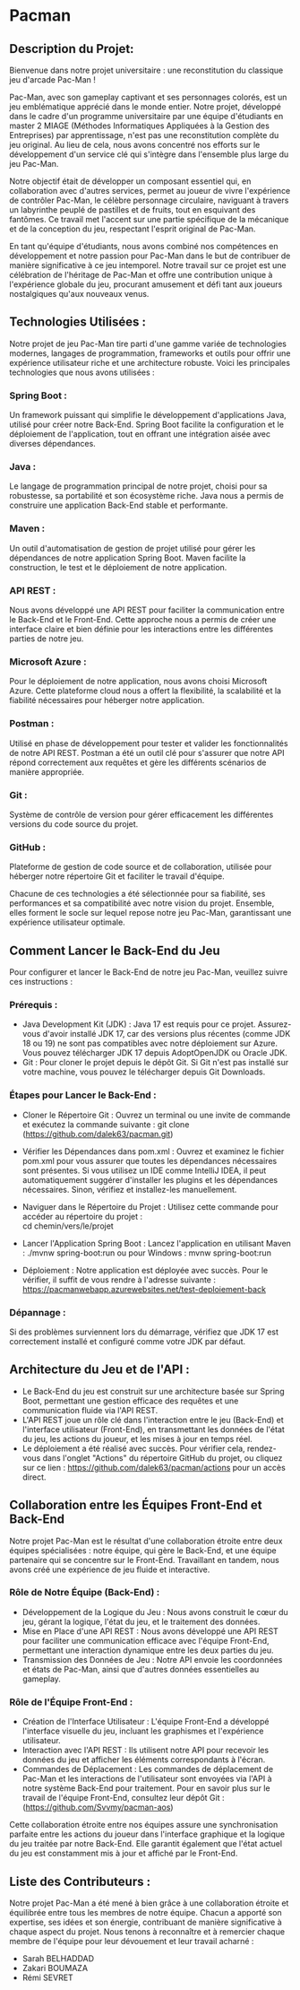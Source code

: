 # Pacman

## Description du Projet:

Bienvenue dans notre projet universitaire : une reconstitution du classique jeu d'arcade Pac-Man !

Pac-Man, avec son gameplay captivant et ses personnages colorés, est un jeu emblématique apprécié dans le monde entier. Notre projet, développé dans le cadre d'un programme universitaire par une équipe d'étudiants en master 2 MIAGE (Méthodes Informatiques Appliquées à la Gestion des Entreprises) par apprentissage, n'est pas une reconstitution complète du jeu original. Au lieu de cela, nous avons concentré nos efforts sur le développement d'un service clé qui s'intègre dans l'ensemble plus large du jeu Pac-Man.

Notre objectif était de développer un composant essentiel qui, en collaboration avec d'autres services, permet au joueur de vivre l'expérience de contrôler Pac-Man, le célèbre personnage circulaire, naviguant à travers un labyrinthe peuplé de pastilles et de fruits, tout en esquivant des fantômes. Ce travail met l'accent sur une partie spécifique de la mécanique et de la conception du jeu, respectant l'esprit original de Pac-Man.

En tant qu'équipe d'étudiants, nous avons combiné nos compétences en développement et notre passion pour Pac-Man dans le but de contribuer de manière significative à ce jeu intemporel. Notre travail sur ce projet est une célébration de l'héritage de Pac-Man et offre une contribution unique à l'expérience globale du jeu, procurant amusement et défi tant aux joueurs nostalgiques qu'aux nouveaux venus.



## Technologies Utilisées :

Notre projet de jeu Pac-Man tire parti d'une gamme variée de technologies modernes, langages de programmation, frameworks et outils pour offrir une expérience utilisateur riche et une architecture robuste. Voici les principales technologies que nous avons utilisées :

### Spring Boot : 
Un framework puissant qui simplifie le développement d'applications Java, utilisé pour créer notre Back-End. Spring Boot facilite la configuration et le déploiement de l'application, tout en offrant une intégration aisée avec diverses dépendances.

### Java : 
Le langage de programmation principal de notre projet, choisi pour sa robustesse, sa portabilité et son écosystème riche. Java nous a permis de construire une application Back-End stable et performante.

### Maven : 
Un outil d'automatisation de gestion de projet utilisé pour gérer les dépendances de notre application Spring Boot. Maven facilite la construction, le test et le déploiement de notre application.

### API REST : 
Nous avons développé une API REST pour faciliter la communication entre le Back-End et le Front-End. Cette approche nous a permis de créer une interface claire et bien définie pour les interactions entre les différentes parties de notre jeu.

### Microsoft Azure : 
Pour le déploiement de notre application, nous avons choisi Microsoft Azure. Cette plateforme cloud nous a offert la flexibilité, la scalabilité et la fiabilité nécessaires pour héberger notre application.

### Postman : 
Utilisé en phase de développement pour tester et valider les fonctionnalités de notre API REST. Postman a été un outil clé pour s'assurer que notre API répond correctement aux requêtes et gère les différents scénarios de manière appropriée.

### Git : 
Système de contrôle de version pour gérer efficacement les différentes versions du code source du projet.

### GitHub : 
Plateforme de gestion de code source et de collaboration, utilisée pour héberger notre répertoire Git et faciliter le travail d'équipe.


Chacune de ces technologies a été sélectionnée pour sa fiabilité, ses performances et sa compatibilité avec notre vision du projet. Ensemble, elles forment le socle sur lequel repose notre jeu Pac-Man, garantissant une expérience utilisateur optimale.



## Comment Lancer le Back-End du Jeu

Pour configurer et lancer le Back-End de notre jeu Pac-Man, veuillez suivre ces instructions :

### Prérequis :

- Java Development Kit (JDK) : Java 17 est requis pour ce projet. Assurez-vous d'avoir installé JDK 17, car des versions plus récentes (comme JDK 18 ou 19) ne sont pas compatibles avec notre déploiement sur Azure. Vous pouvez télécharger JDK 17 depuis AdoptOpenJDK ou Oracle JDK.
- Git : Pour cloner le projet depuis le dépôt Git. Si Git n'est pas installé sur votre machine, vous pouvez le télécharger depuis Git Downloads.

### Étapes pour Lancer le Back-End :

- Cloner le Répertoire Git : Ouvrez un terminal ou une invite de commande et exécutez la commande suivante :
            git clone (https://github.com/dalek63/pacman.git)
  
- Vérifier les Dépendances dans pom.xml : Ouvrez et examinez le fichier pom.xml pour vous assurer que toutes les dépendances nécessaires sont présentes. Si vous utilisez un IDE comme IntelliJ IDEA, il peut automatiquement suggérer d'installer les plugins et les dépendances nécessaires. Sinon, vérifiez et installez-les manuellement.

- Naviguer dans le Répertoire du Projet : Utilisez cette commande pour accéder au répertoire du projet :                   
                                          cd chemin/vers/le/projet

- Lancer l'Application Spring Boot : Lancez l'application en utilisant Maven :  ./mvnw spring-boot:run
                                                             ou pour Windows :   mvnw spring-boot:run

- Déploiement : Notre application est déployée avec succès. Pour le vérifier, il suffit de vous rendre à l'adresse suivante : https://pacmanwebapp.azurewebsites.net/test-deploiement-back

### Dépannage :

Si des problèmes surviennent lors du démarrage, vérifiez que JDK 17 est correctement installé et configuré comme votre JDK par défaut.


## Architecture du Jeu et de l'API :

- Le Back-End du jeu est construit sur une architecture basée sur Spring Boot, permettant une gestion efficace des requêtes et une communication fluide via l'API REST.
- L'API REST joue un rôle clé dans l'interaction entre le jeu (Back-End) et l'interface utilisateur (Front-End), en transmettant les données de l'état du jeu, les actions du joueur, et les mises à jour en temps réel.
- Le déploiement a été réalisé avec succès. Pour vérifier cela, rendez-vous dans l'onglet "Actions" du répertoire GitHub du projet, ou cliquez sur ce lien : https://github.com/dalek63/pacman/actions pour un accès direct.



## Collaboration entre les Équipes Front-End et Back-End
Notre projet Pac-Man est le résultat d'une collaboration étroite entre deux équipes spécialisées : notre équipe, qui gère le Back-End, et une équipe partenaire qui se concentre sur le Front-End. Travaillant en tandem, nous avons créé une expérience de jeu fluide et interactive.

### Rôle de Notre Équipe (Back-End) :
- Développement de la Logique du Jeu : Nous avons construit le cœur du jeu, gérant la logique, l'état du jeu, et le traitement des données.
- Mise en Place d'une API REST : Nous avons développé une API REST pour faciliter une communication efficace avec l'équipe Front-End, permettant une interaction dynamique entre les deux parties du jeu.
- Transmission des Données de Jeu : Notre API envoie les coordonnées et états de Pac-Man, ainsi que d'autres données essentielles au gameplay.

### Rôle de l'Équipe Front-End :
- Création de l'Interface Utilisateur : L'équipe Front-End a développé l'interface visuelle du jeu, incluant les graphismes et l'expérience utilisateur.
- Interaction avec l'API REST : Ils utilisent notre API pour recevoir les données du jeu et afficher les éléments correspondants à l'écran.
- Commandes de Déplacement : Les commandes de déplacement de Pac-Man et les interactions de l'utilisateur sont envoyées via l'API à notre système Back-End pour traitement.
Pour en savoir plus sur le travail de l'équipe Front-End, consultez leur dépôt Git : (https://github.com/Svvmy/pacman-aos)

Cette collaboration étroite entre nos équipes assure une synchronisation parfaite entre les actions du joueur dans l'interface graphique et la logique du jeu traitée par notre Back-End. Elle garantit également que l'état actuel du jeu est constamment mis à jour et affiché par le Front-End.



## Liste des Contributeurs :

Notre projet Pac-Man a été mené à bien grâce à une collaboration étroite et équilibrée entre tous les membres de notre équipe. Chacun a apporté son expertise, ses idées et son énergie, contribuant de manière significative à chaque aspect du projet. Nous tenons à reconnaître et à remercier chaque membre de l'équipe pour leur dévouement et leur travail acharné :
- Sarah BELHADDAD
- Zakari BOUMAZA
- Rémi SEVRET








